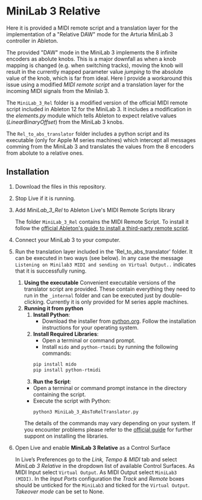 # MiniLab 3 Relative
Here it is provided a MIDI remote script and a translation layer for the implementation of a "Relative DAW" mode for the Arturia MiniLab 3 controller in Ableton.

The provided "DAW" mode in the MiniLab 3 implements the 8 infinite encoders as abolute knobs. This is a major downfall as when a knob mapping is changed (e.g. when switching tracks), moving the knob will result in the currently mapped parameter value *jumping* to the absolute value of the knob, which is far from ideal. Here I provide a workaround this issue using a modified *MIDI remote script* and a translation layer for the incoming MIDI signals from the Minilab 3.

The `MiniLab_3_Rel` folder is a modified version of the official MIDI remote script included in Ableton 12 for the MiniLab 3. It includes a modification in the *elements.py* module which tells Ableton to expect relative values (*LinearBinaryOffset*) from the MiniLab 3 knobs.

The `Rel_to_abs_translator` folder includes a python script and its executable (only for Apple M series machines) which intercept all messages comming from the MiniLab 3 and translates the values from the 8 encoders from abolute to a relative ones.

Installation
------------

1. Download the files in this repository.
1.	Stop Live if it is running.
1.	Add *MiniLab_3_Rel* to Ableton Live's MIDI Remote Scripts library

	The folder `MiniLab_3_Rel` contains the MIDI Remote Script. To install it follow the [official Ableton's guide to install a third-party remote script](https://help.ableton.com/hc/en-us/articles/209072009-Installing-third-party-remote-scripts).
1. Connect your MiniLab 3 to your computer.
1.	Run the translation layer included in the 'Rel_to_abs_translator' folder. It can be executed in two ways (see below). In any case the message `Listening on Minilab3 MIDI and sending on Virtual Output..` indicates that it is successfully runing.
    1) **Using the executable**
       Convenient executable versions of the translator script are provided. These contain everything they need to run in the `_internal` folder and can be executed just by double-clicking. Currently it is only provided for M series apple machines.
    1) **Running it from python**
        1) **Install Python**:
           - Download the installer from [python.org](https://www.python.org/downloads/). Follow the installation instructions for your operating system.
        1) **Install Required Libraries**:
            - Open a terminal or command prompt.
            - Install `mido` and `python-rtmidi` by running the following commands:
             ```bash
             pip install mido
             pip install python-rtmidi
             ```
        1) **Run the Script**:
          - Open a terminal or command prompt instance in the directory containing the script.
          - Execute the script with Python:
              ```bash
              python3 MiniLab_3_AbsToRelTranslator.py
              ```
        The details of the commands may vary depending on your system. If you encounter problems please refer to the [official guide](https://packaging.python.org/en/latest/tutorials/installing-packages/) for further suppont on installing the libraries.
1.	Open Live and enable **MiniLab 3 Relative** as a Control Surface

	In Live’s Preferences go to the *Link, Tempo & MIDI* tab and select *MiniLab 3 Relative* in the dropdown list of available Control Surfaces. As MIDI Input select `Virtual Output`. As MIDI Output select `MiniLab3 (MIDI)`. In the *Input Ports* configuration the *Track* and *Remote* boxes should be unticked for the `MiniLab3` and ticked for the `Virtual Output`. *Takeover mode* can be set to None.
